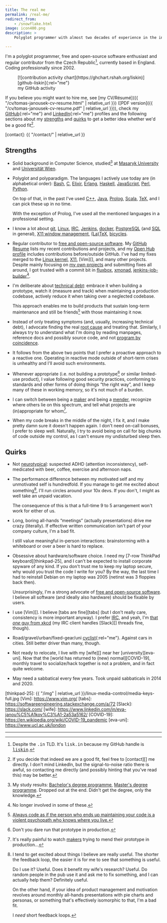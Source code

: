 ```yaml
---
title: The real me
permalink: /real-me/
redirect_from:
    - /snowflake.html
image: icon400.png
description: >
    Polyglot programmer with almost two decades of experience in the industry, FOSS enthusiast and contributor.

---
```


I'm a polyglot programmer, free and open-source software enthusiast and
regular contributor from the Czech Republic[^tld], currently based in England.
Coding professionally since 2002.

[^tld]:
    Despite the <tt>.in</tt> TLD. It's <tt>lisk.in</tt> because my GitHub
    handle is [<tt>liskin</tt>][github-liskin].

<figure markdown="block">
[![contribution activity chart](https://ghchart.rshah.org/liskin)][github-liskin]{:rel="me"}
<figcaption>my GitHub activity</figcaption>
</figure>

If you believe you might want to hire me, see
[my CV/Résumé]({{ "/cv/tomas-janousek-cv-resume.html" | relative_url }})
([PDF version]({{ "/cv/tomas-janousek-cv-resume.pdf" | relative_url }})),
check my [GitHub][github-liskin]{:rel="me"} and [LinkedIn][linkedin-pivnik]{:rel="me"}
profiles and the following sections about my [strengths](#strengths) and
[quirks](#quirks) to get a better idea whether we'd be a good fit[^contact].

[^contact]:
    If you decide that indeed we are a good fit, feel free to [contact][] me
    directly. I don't mind LinkedIn, but the signal-to-noise ratio there is
    awful, so contacting me directly (and possibly hinting that you've read
    this) may be better.

[github-liskin]: https://github.com/liskin
[linkedin-pivnik]: https://www.linkedin.com/in/pivnik
[contact]: {{ "/contact/" | relative_url }}

## Strengths

* Solid background in Computer Science, studied[^study-results] at [Masaryk
  University][fi-muni] and [Universität Wien][univie].

* Polyglot and polyparadigm. The languages I actively use today are (in
  alphabetical order): [Bash][], [C][], [Elixir][], [Erlang][], [Haskell][],
  [JavaScript][], [Perl][], [Python][].

  On top of that, in the past I've used [C++][], [Java][], [Prolog][],
  [Scala][], [TeX][], and I can pick these up in no time.

  With the exception of Prolog, I've used all the mentioned languages in a
  professional setting.

* I know a lot about [git][], [Linux][], [IRC][], [Jenkins][], [docker][],
  [PostgreSQL][] (and [SQL][] in general), [X11 window management][],
  [(La)TeX][TeX], [bicycles][].

* Regular contributor to [free and open-source software][FOSS]. My [GitHub
  Resume][] lists my recent contributions and projects, and my [Open Hub
  profile][] includes contributions before/outside GitHub. I've had my fixes
  merged to the [Linux kernel][Linux], [X11][xorg], [Vim][], and many other
  projects. Despite mainly focusing on [my own projects][gh-repos] and
  submitting fixes all around, I got trusted with a commit bit in
  [fluxbox][], [xmonad][], [jenkins-job-builder][][^not-involved-anymore].

* I'm deliberate about [technical debt][]: embrace it when building a
  prototype, watch it (measure and track) when maintaining a production
  codebase, actively reduce it when taking over a neglected codebase.

  This approach enables me to build products that sustain long-term
  maintenance and still be friends[^violent-psychopath] with those maintaining
  it now.

* Instead of only treating symptoms (and, usually, increasing technical debt),
  I advocate finding the real [root cause][] and treating that. Similarly, I
  always try to understand what I'm doing by reading manpages, reference
  docs and possibly source code, and not [program by coincidence][].

* It follows from the above two points that I prefer a proactive approach to a
  reactive one. Operating in reactive mode outside of short-term crises is
  unhealthy and I'll avoid such environments.

* Whenever appropriate (i.e. not building a prototype[^prototype-prod] or
  similar limited-use product), I value following good security practices,
  conforming to standards and other forms of doing things “the right way”, and
  I keep many of these in working memory, so it's not much of a burden.

* I can switch between being a [maker][makers-menders] and being a
  [mender][makers-menders], recognize where others lie on this spectrum, and
  tell what projects are (in)appropriate for whom[^makers-maintenance].

* When my code breaks in the middle of the night, I fix it, and I make pretty
  damn sure it doesn't happen again. I don't need on-call bonuses, I prefer to
  sleep well. Naturally, I try to avoid being on call for big chunks of code
  outside my control, as I can't ensure my undisturbed sleep then.

[^study-results]:
    My study results: [Bachelor's degree programme][study1], [Master's degree
    programme][study2]. Dropped out at the end. Didn't get the degree, only
    the knowledge.

[^not-involved-anymore]:
    No longer involved in some of these.

[^violent-psychopath]:
    [Always code as if the person who ends up maintaining your code is a
    violent psychopath who knows where you
    live.](https://blog.codinghorror.com/coding-for-violent-psychopaths/)

[^prototype-prod]:
    Don't you dare run that prototype in production.

[^makers-maintenance]:
    It's really painful to watch [makers][makers-menders] trying to mend their
    prototype in production…

[fi-muni]: https://www.fi.muni.cz/about/index.html
[univie]: https://www.univie.ac.at/en/
[study1]: https://is.muni.cz/student/vystavene_znamky?lang=en;studium_osoby=209545
[study2]: https://is.muni.cz/student/vystavene_znamky?lang=en;studium_osoby=531387
[Bash]: https://www.gnu.org/software/bash/
[C++]: https://isocpp.org/
[C]: https://en.wikipedia.org/wiki/C_(programming_language)
[Elixir]: https://elixir-lang.org/
[Erlang]: https://www.erlang.org/
[Haskell]: https://www.haskell.org/
[JavaScript]: https://en.wikipedia.org/wiki/JavaScript
[Java]: https://en.wikipedia.org/wiki/Java_(programming_language)
[Perl]: https://www.perl.org/
[Prolog]: https://en.wikipedia.org/wiki/Prolog
[Python]: https://www.python.org/
[Scala]: https://www.scala-lang.org/
[git]: https://git-scm.com/
[Linux]: https://www.kernel.org/
[IRC]: https://en.wikipedia.org/wiki/Internet_Relay_Chat
[Jenkins]: https://www.jenkins.io/
[docker]: https://en.wikipedia.org/wiki/Docker_(software)
[PostgreSQL]: https://www.postgresql.org/
[SQL]: https://en.wikipedia.org/wiki/SQL
[X11 window management]: https://en.wikipedia.org/wiki/X_window_manager
[fluxbox]: http://fluxbox.org/
[xmonad]: https://xmonad.org/
[gh-repos]: https://github.com/liskin?tab=repositories&type=source
[jenkins-job-builder]: https://docs.openstack.org/infra/jenkins-job-builder/
[TeX]: https://en.wikipedia.org/wiki/TeX
[bicycles]: https://en.wikipedia.org/wiki/Bicycle
[xorg]: https://www.x.org/
[GitHub Resume]: https://resume.github.io/?liskin
[Open Hub profile]: https://openhub.net/accounts/Liskni_si
[root cause]: https://en.wikipedia.org/wiki/Root_cause_analysis
[program by coincidence]: https://dev.to/decoeur_/programming-by-coincidence-dont-do-it-7cp
[technical debt]: https://blog.pragmaticengineer.com/tech-debt/
[makers-menders]: https://dev.to/corgibytes/developer-differences-makers-vs-menders

## Quirks

* Not [neurotypical][]: suspected ADHD (attention inconsistency),
  self-medicated with beer, coffee, exercise and afternoon naps.

* The performance difference between my motivated self and my unmotivated self
  is hundredfold. If you manage to get me excited about something[^exciting],
  I'll run circles around your 10x devs. If you don't, I might as well take an
  unpaid vacation.

  The consequence of this is that a full-time 9 to 5 arrangement won't work
  for either of us.

* Long, boring all-hands “meetings” (actually presentations) drive me crazy
  (literally). If effective written communication isn't part of your company
  culture, I'm a bad fit.

  I still value meaningful in-person interactions: brainstorming with a
  whiteboard or over a beer is hard to replace.

* Obsessive about hardware/software choice. I need my [7-row ThinkPad
  keyboard][thinkpad-25], and I can't be expected to install corporate spyware
  of any kind. If you don't trust me to keep my laptop secure, why would you
  trust the code I write for you? By the way, the last time I had to reinstall
  Debian on my laptop was 2005 (netinst was 3 floppies back then).

  Unsurprisingly, I'm a strong advocate of [free and open-source
  software][FOSS]. I believe all software (and ideally also hardware) should
  be fixable by users.

* I use [Vim][]. I believe [tabs are fine][tabs] (but I don't really care,
  consistency is more important anyway). I prefer [IRC][], and yeah, I'm [that
  _one_ guy from xkcd](https://xkcd.com/1782/) (my IRC client handles
  [Slack][] threads fine, though).

* Road/gravel/urban/fixed-gear/uni [cyclist][strava-profile]{:rel="me"}.
  Against cars in cities. Still better driver than many, though.

* Not ready to relocate, I live with my [wife][] near her
  [university][eva-uni]. Now that the [world has returned to (new) normal][COVID-19],
  monthly travel to socialize/hack together is not a problem, and in fact
  quite welcome.

* May need a sabbatical every few years. Took unpaid sabbaticals in 2014 and
  2020.

[^exciting]:
    I tend to get excited about things I believe are really useful. The
    shorter the feedback loop, the easier it is for me to see that something
    is useful.

    Do I use it? Useful. Does it benefit my wife's research? Useful. Do random
    people in the pub use it and ask me to fix something, and I can actually
    help them? Definitely useful.

    On the other hand, if your idea of product management and motivation
    revolves around monthly all-hands presentations with pie charts and
    personas, or something that's effectively isomorphic to that, I'm a bad
    fit.

    I _need_ short feedback loops.

[neurotypical]: https://en.wikipedia.org/wiki/Neurotypical
[FOSS]: https://en.wikipedia.org/wiki/Free_and_open-source_software
[strava-profile]: https://www.strava.com/athletes/480858
[thinkpad-25]: {{ "/img" | relative_url }}/linux-media-control/media-keys-full.jpg
[Vim]: https://www.vim.org/
[tabs]: https://softwareengineering.stackexchange.com/a/72
[Slack]: https://slack.com/
[wife]: https://www.linkedin.com/in/eva-janou%C5%A1kov%C3%A1-2a53a5162/
[COVID-19]: https://en.wikipedia.org/wiki/COVID-19_pandemic
[eva-uni]: https://www.ucl.ac.uk/london

---
